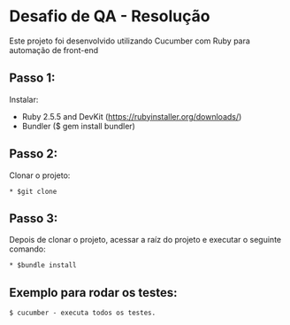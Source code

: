 # Desafio de QA - Resolução
Este projeto foi desenvolvido utilizando Cucumber com Ruby para automação de front-end

## Passo 1:

Instalar:
* Ruby 2.5.5 and DevKit (https://rubyinstaller.org/downloads/)
* Bundler ($ gem install bundler)

## Passo 2:
Clonar o projeto:

    * $git clone

## Passo 3:
Depois de clonar o projeto, acessar a raíz do projeto e executar o seguinte comando:

    * $bundle install

## Exemplo para rodar os testes:

    $ cucumber - executa todos os testes.